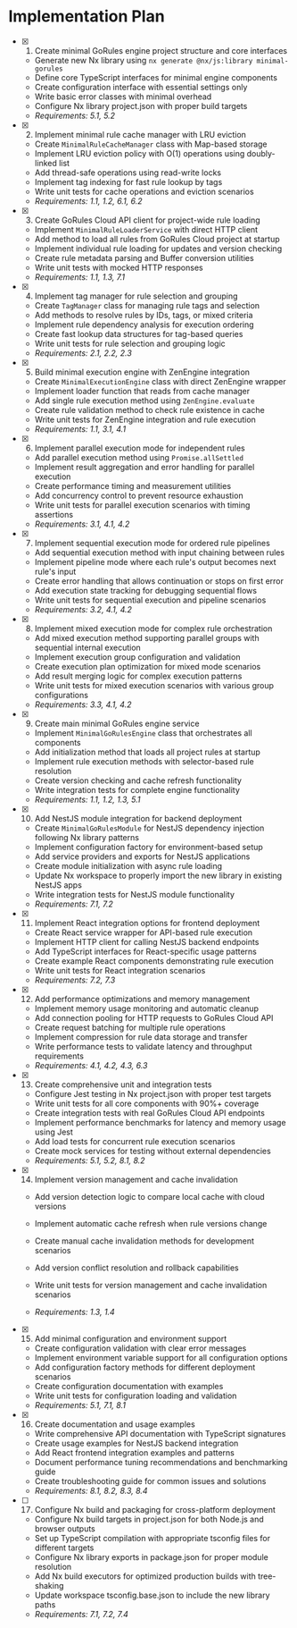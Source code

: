 # Implementation Plan

- [x] 1. Create minimal GoRules engine project structure and core interfaces

  - Generate new Nx library using `nx generate @nx/js:library minimal-gorules`
  - Define core TypeScript interfaces for minimal engine components
  - Create configuration interface with essential settings only
  - Write basic error classes with minimal overhead
  - Configure Nx library project.json with proper build targets
  - _Requirements: 5.1, 5.2_

- [x] 2. Implement minimal rule cache manager with LRU eviction

  - Create `MinimalRuleCacheManager` class with Map-based storage
  - Implement LRU eviction policy with O(1) operations using doubly-linked list
  - Add thread-safe operations using read-write locks
  - Implement tag indexing for fast rule lookup by tags
  - Write unit tests for cache operations and eviction scenarios
  - _Requirements: 1.1, 1.2, 6.1, 6.2_

- [x] 3. Create GoRules Cloud API client for project-wide rule loading

  - Implement `MinimalRuleLoaderService` with direct HTTP client
  - Add method to load all rules from GoRules Cloud project at startup
  - Implement individual rule loading for updates and version checking
  - Create rule metadata parsing and Buffer conversion utilities
  - Write unit tests with mocked HTTP responses
  - _Requirements: 1.1, 1.3, 7.1_

- [x] 4. Implement tag manager for rule selection and grouping

  - Create `TagManager` class for managing rule tags and selection
  - Add methods to resolve rules by IDs, tags, or mixed criteria
  - Implement rule dependency analysis for execution ordering
  - Create fast lookup data structures for tag-based queries
  - Write unit tests for rule selection and grouping logic
  - _Requirements: 2.1, 2.2, 2.3_

- [x] 5. Build minimal execution engine with ZenEngine integration

  - Create `MinimalExecutionEngine` class with direct ZenEngine wrapper
  - Implement loader function that reads from cache manager
  - Add single rule execution method using `ZenEngine.evaluate`
  - Create rule validation method to check rule existence in cache
  - Write unit tests for ZenEngine integration and rule execution
  - _Requirements: 1.1, 3.1, 4.1_

- [x] 6. Implement parallel execution mode for independent rules

  - Add parallel execution method using `Promise.allSettled`
  - Implement result aggregation and error handling for parallel execution
  - Create performance timing and measurement utilities
  - Add concurrency control to prevent resource exhaustion
  - Write unit tests for parallel execution scenarios with timing assertions
  - _Requirements: 3.1, 4.1, 4.2_

- [x] 7. Implement sequential execution mode for ordered rule pipelines

  - Add sequential execution method with input chaining between rules
  - Implement pipeline mode where each rule's output becomes next rule's input
  - Create error handling that allows continuation or stops on first error
  - Add execution state tracking for debugging sequential flows
  - Write unit tests for sequential execution and pipeline scenarios
  - _Requirements: 3.2, 4.1, 4.2_

- [x] 8. Implement mixed execution mode for complex rule orchestration

  - Add mixed execution method supporting parallel groups with sequential internal execution
  - Implement execution group configuration and validation
  - Create execution plan optimization for mixed mode scenarios
  - Add result merging logic for complex execution patterns
  - Write unit tests for mixed execution scenarios with various group configurations
  - _Requirements: 3.3, 4.1, 4.2_

- [x] 9. Create main minimal GoRules engine service

  - Implement `MinimalGoRulesEngine` class that orchestrates all components
  - Add initialization method that loads all project rules at startup
  - Implement rule execution methods with selector-based rule resolution
  - Create version checking and cache refresh functionality
  - Write integration tests for complete engine functionality
  - _Requirements: 1.1, 1.2, 1.3, 5.1_

- [x] 10. Add NestJS module integration for backend deployment

  - Create `MinimalGoRulesModule` for NestJS dependency injection following Nx library patterns
  - Implement configuration factory for environment-based setup
  - Add service providers and exports for NestJS applications
  - Create module initialization with async rule loading
  - Update Nx workspace to properly import the new library in existing NestJS apps
  - Write integration tests for NestJS module functionality
  - _Requirements: 7.1, 7.2_

- [x] 11. Implement React integration options for frontend deployment

  - Create React service wrapper for API-based rule execution
  - Implement HTTP client for calling NestJS backend endpoints
  - Add TypeScript interfaces for React-specific usage patterns
  - Create example React components demonstrating rule execution
  - Write unit tests for React integration scenarios
  - _Requirements: 7.2, 7.3_

- [x] 12. Add performance optimizations and memory management

  - Implement memory usage monitoring and automatic cleanup
  - Add connection pooling for HTTP requests to GoRules Cloud API
  - Create request batching for multiple rule operations
  - Implement compression for rule data storage and transfer
  - Write performance tests to validate latency and throughput requirements
  - _Requirements: 4.1, 4.2, 4.3, 6.3_

- [x] 13. Create comprehensive unit and integration tests

  - Configure Jest testing in Nx project.json with proper test targets
  - Write unit tests for all core components with 90%+ coverage
  - Create integration tests with real GoRules Cloud API endpoints
  - Implement performance benchmarks for latency and memory usage using Jest
  - Add load tests for concurrent rule execution scenarios
  - Create mock services for testing without external dependencies
  - _Requirements: 5.1, 5.2, 8.1, 8.2_

- [x] 14. Implement version management and cache invalidation

  - Add version detection logic to compare local cache with cloud versions
  - Implement automatic cache refresh when rule versions change
  - Create manual cache invalidation methods for development scenarios
  - Add version conflict resolution and rollback capabilities

  - Write unit tests for version management and cache invalidation scenarios
  - _Requirements: 1.3, 1.4_

- [x] 15. Add minimal configuration and environment support

  - Create configuration validation with clear error messages
  - Implement environment variable support for all configuration options
  - Add configuration factory methods for different deployment scenarios
  - Create configuration documentation with examples
  - Write unit tests for configuration loading and validation
  - _Requirements: 5.1, 7.1, 8.1_

- [x] 16. Create documentation and usage examples

  - Write comprehensive API documentation with TypeScript signatures
  - Create usage examples for NestJS backend integration
  - Add React frontend integration examples and patterns
  - Document performance tuning recommendations and benchmarking guide
  - Create troubleshooting guide for common issues and solutions
  - _Requirements: 8.1, 8.2, 8.3, 8.4_

- [ ] 17. Configure Nx build and packaging for cross-platform deployment
  - Configure Nx build targets in project.json for both Node.js and browser outputs
  - Set up TypeScript compilation with appropriate tsconfig files for different targets
  - Configure Nx library exports in package.json for proper module resolution
  - Add Nx build executors for optimized production builds with tree-shaking
  - Update workspace tsconfig.base.json to include the new library paths
  - _Requirements: 7.1, 7.2, 7.4_
